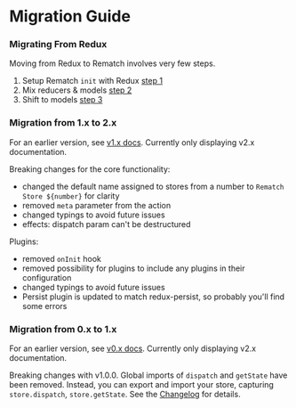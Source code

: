 # Migration Guide

### Migrating From Redux <a id="migrating-from-redux"></a>

Moving from Redux to Rematch involves very few steps.

1. Setup Rematch `init` with Redux [step 1](https://codesandbox.io/s/yw2wy1q929)
2. Mix reducers & models [step 2](https://codesandbox.io/s/9yk6rjok1r)
3. Shift to models [step 3](https://codesandbox.io/s/mym2x8m7v9)

### Migration from 1.x to 2.x <a id="migration-from-1x-to-2x"></a>

For an earlier version, see [v1.x docs](https://github.com/rematch/rematch/tree/master/docs). Currently only displaying v2.x documentation.

Breaking changes for the core functionality:
- changed the default name assigned to stores from a number to `Rematch Store ${number}` for clarity
- removed `meta` parameter from the action
- changed typings to avoid future issues
- effects: dispatch param can't be destructured

Plugins:
- removed `onInit` hook
- removed possibility for plugins to include any plugins in their configuration
- changed typings to avoid future issues
- Persist plugin is updated to match redux-persist, so probably you'll find some errors

### Migration from 0.x to 1.x <a id="migration-from-0x-to-1x"></a>

For an earlier version, see [v0.x docs](https://github.com/rematch/rematch/tree/v0). Currently only displaying v2.x documentation.

Breaking changes with v1.0.0. Global imports of `dispatch` and `getState` have been removed. Instead, you can export and import your store, capturing `store.dispatch`, `store.getState`. See the [Changelog](https://github.com/rematch/rematch/blob/master/CHANGELOG.md) for details.
